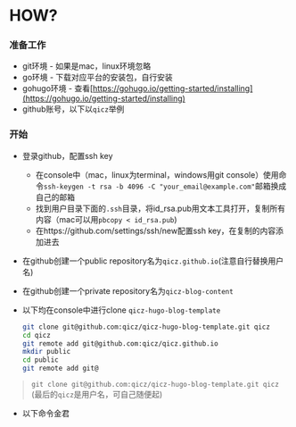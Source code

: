 # HOW?

### 准备工作

- git环境 - 如果是mac，linux环境忽略
- go环境 - 下载对应平台的安装包，自行安装
- gohugo环境 - 查看[https://gohugo.io/getting-started/installing](https://gohugo.io/getting-started/installing)
- github账号，以下以`qicz`举例



### 开始

- 登录github，配置ssh key
  - 在console中（mac，linux为terminal，windows用git console）使用命令`ssh-keygen -t rsa -b 4096 -C "your_email@example.com"`邮箱换成自己的邮箱
  - 找到用户目录下面的`.ssh`目录，将id_rsa.pub用文本工具打开，复制所有内容（mac可以用`pbcopy < id_rsa.pub`)
  - 在https://github.com/settings/ssh/new配置ssh key，在复制的内容添加进去

- 在github创建一个public repository名为`qicz.github.io`(注意自行替换用户名)

- 在github创建一个private repository名为`qicz-blog-content`

- 以下均在console中进行clone `qicz-hugo-blog-template`

  ```bash
  git clone git@github.com:qicz/qicz-hugo-blog-template.git qicz 
  cd qicz 
  git remote add git@github.com:qicz/qicz.github.io
  mkdir public
  cd public 
  git remote add git@
  ```

  

> `git clone git@github.com:qicz/qicz-hugo-blog-template.git qicz` (最后的`qicz`是用户名，可自己随便起)

- 以下命令金君

